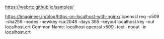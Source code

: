 https://webrtc.github.io/samples/

https://imagineer.in/blog/https-on-localhost-with-nginx/
openssl req -x509 -sha256 -nodes -newkey rsa:2048 -days 365 -keyout localhost.key -out localhost.crt
Common Name: localhost
openssl x509 -text -noout -in localhost.crt